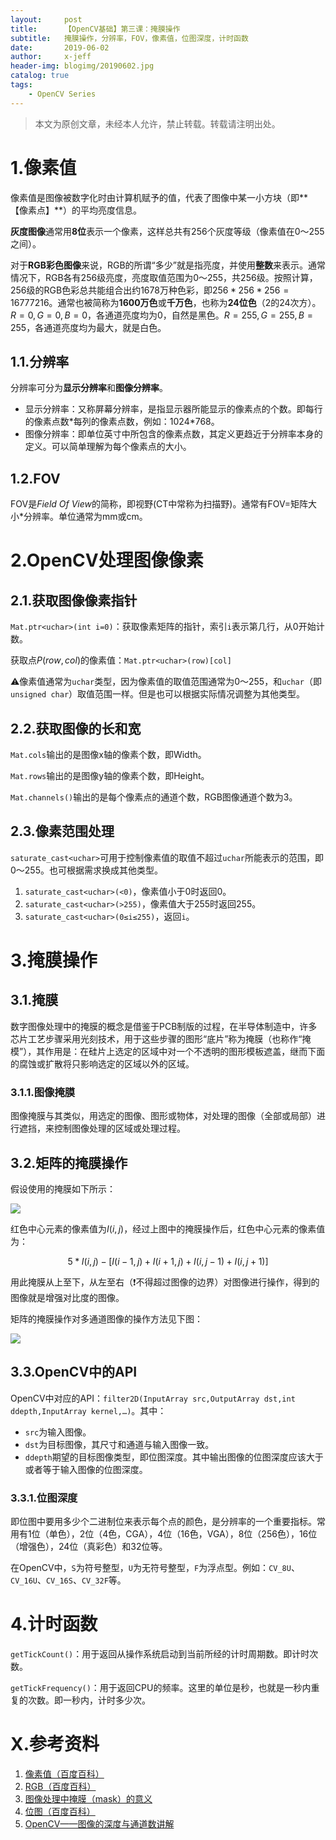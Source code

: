 ```yaml
---
layout:     post
title:      【OpenCV基础】第三课：掩膜操作
subtitle:   掩膜操作，分辨率，FOV，像素值，位图深度，计时函数
date:       2019-06-02
author:     x-jeff
header-img: blogimg/20190602.jpg
catalog: true
tags:
    - OpenCV Series
---
```

>本文为原创文章，未经本人允许，禁止转载。转载请注明出处。

# 1.像素值

像素值是图像被数字化时由计算机赋予的值，代表了图像中某一小方块（即**【像素点】**）的平均亮度信息。

**灰度图像**通常用**8位**表示一个像素，这样总共有256个灰度等级（像素值在0～255之间）。

对于**RGB彩色图像**来说，RGB的所谓“多少”就是指亮度，并使用**整数**来表示。通常情况下，RGB各有256级亮度，亮度取值范围为0～255，共256级。按照计算，256级的RGB色彩总共能组合出约1678万种色彩，即$256*256*256=16777216$。通常也被简称为**1600万色**或**千万色**，也称为**24位色**（2的24次方）。$R=0,G=0,B=0$，各通道亮度均为0，自然是黑色。$R=255,G=255,B=255$，各通道亮度均为最大，就是白色。

## 1.1.分辨率

分辨率可分为**显示分辨率**和**图像分辨率**。

* 显示分辨率：又称屏幕分辨率，是指显示器所能显示的像素点的个数。即每行的像素点数\*每列的像素点数，例如：1024\*768。
* 图像分辨率：即单位英寸中所包含的像素点数，其定义更趋近于分辨率本身的定义。可以简单理解为每个像素点的大小。

## 1.2.FOV

FOV是*Field Of View*的简称，即视野(CT中常称为扫描野)。通常有FOV=矩阵大小\*分辨率。单位通常为mm或cm。

# 2.OpenCV处理图像像素

## 2.1.获取图像像素指针

`Mat.ptr<uchar>(int i=0)`：获取像素矩阵的指针，索引`i`表示第几行，从0开始计数。

获取点$P(row,col)$的像素值：`Mat.ptr<uchar>(row)[col]`

⚠️像素值通常为`uchar`类型，因为像素值的取值范围通常为0～255，和`uchar`（即`unsigned char`）取值范围一样。但是也可以根据实际情况调整为其他类型。

## 2.2.获取图像的长和宽

`Mat.cols`输出的是图像x轴的像素个数，即Width。

`Mat.rows`输出的是图像y轴的像素个数，即Height。

`Mat.channels()`输出的是每个像素点的通道个数，RGB图像通道个数为3。

## 2.3.像素范围处理

`saturate_cast<uchar>`可用于控制像素值的取值不超过`uchar`所能表示的范围，即0～255。也可根据需求换成其他类型。

1. `saturate_cast<uchar>(<0)`，像素值小于0时返回0。
2. `saturate_cast<uchar>(>255)`，像素值大于255时返回255。
3. `saturate_cast<uchar>(0≤i≤255)`，返回`i`。

# 3.掩膜操作

## 3.1.掩膜

数字图像处理中的掩膜的概念是借鉴于PCB制版的过程，在半导体制造中，许多芯片工艺步骤采用光刻技术，用于这些步骤的图形“底片”称为掩膜（也称作“掩模”），其作用是：在硅片上选定的区域中对一个不透明的图形模板遮盖，继而下面的腐蚀或扩散将只影响选定的区域以外的区域。 

### 3.1.1.图像掩膜

图像掩膜与其类似，用选定的图像、图形或物体，对处理的图像（全部或局部）进行遮挡，来控制图像处理的区域或处理过程。

## 3.2.矩阵的掩膜操作

假设使用的掩膜如下所示：

![](https://github.com/x-jeff/BlogImage/raw/master/OpenCVSeries/Lesson3/3x1.png)

红色中心元素的像素值为$I(i,j)$，经过上图中的掩膜操作后，红色中心元素的像素值为：

$$5*I(i,j)-[I(i-1,j)+I(i+1,j)+I(i,j-1)+I(i,j+1)]$$

用此掩膜从上至下，从左至右（❗️不得超过图像的边界）对图像进行操作，得到的图像就是增强对比度的图像。

矩阵的掩膜操作对多通道图像的操作方法见下图：

![](https://github.com/x-jeff/BlogImage/raw/master/OpenCVSeries/Lesson3/3x2.png)

## 3.3.OpenCV中的API

OpenCV中对应的API：`filter2D(InputArray src,OutputArray dst,int ddepth,InputArray kernel,…)`。其中：

* `src`为输入图像。
* `dst`为目标图像，其尺寸和通道与输入图像一致。
* `ddepth`期望的目标图像类型，即位图深度。其中输出图像的位图深度应该大于或者等于输入图像的位图深度。

### 3.3.1.位图深度

即位图中要用多少个二进制位来表示每个点的颜色，是分辨率的一个重要指标。常用有1位（单色），2位（4色，CGA），4位（16色，VGA），8位（256色），16位（增强色），24位（真彩色）和32位等。

在OpenCV中，`S`为符号整型，`U`为无符号整型，`F`为浮点型。例如：`CV_8U`、`CV_16U`、`CV_16S`、`CV_32F`等。

# 4.计时函数

`getTickCount()`：用于返回从操作系统启动到当前所经的计时周期数。即计时次数。

`getTickFrequency()`：用于返回CPU的频率。这里的单位是秒，也就是一秒内重复的次数。即一秒内，计时多少次。

# X.参考资料

1. [像素值（百度百科）](https://baike.baidu.com/item/像素值/22261826)
2. [RGB（百度百科）](https://baike.baidu.com/item/RGB/342517?fr=aladdin)
3. [图像处理中掩膜（mask）的意义](https://www.cnblogs.com/bithuaning/p/6925037.html)
4. [位图（百度百科）](https://baike.baidu.com/item/位图/1017781?fr=aladdin)
5. [OpenCV——图像的深度与通道数讲解](https://www.cnblogs.com/long5683/p/9664787.html)